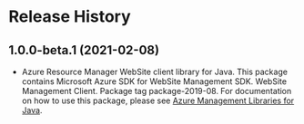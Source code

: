 # Release History

## 1.0.0-beta.1 (2021-02-08)

- Azure Resource Manager WebSite client library for Java. This package contains Microsoft Azure SDK for WebSite Management SDK. WebSite Management Client. Package tag package-2019-08. For documentation on how to use this package, please see [Azure Management Libraries for Java](https://aka.ms/azsdk/java/mgmt).
